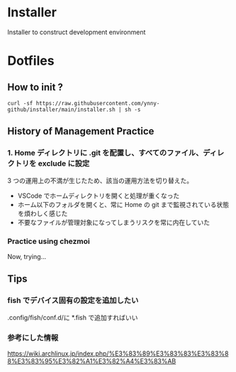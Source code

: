 # Installer
Installer to construct development environment

# Dotfiles

## How to init ?
```
curl -sf https://raw.githubusercontent.com/ynny-github/installer/main/installer.sh | sh -s
```


## History of Management Practice

### 1. Home ディレクトリに .git を配置し、すべてのファイル、ディレクトリを exclude に設定
3 つの運用上の不満が生じたため、該当の運用方法を切り替えた。
+ VSCode でホームディレクトリを開くと処理が重くなった
+ ホーム以下のフォルダを開くと、常に Home の git まで監視されている状態を煩わしく感じた
+ 不要なファイルが管理対象になってしまうリスクを常に内在していた

### Practice using chezmoi
Now, trying...

## Tips

### fish でデバイス固有の設定を追加したい
.config/fish/conf.d/に *.fish で追加すればいい

### 参考にした情報
https://wiki.archlinux.jp/index.php/%E3%83%89%E3%83%83%E3%83%88%E3%83%95%E3%82%A1%E3%82%A4%E3%83%AB
